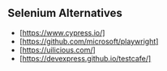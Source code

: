 ## Selenium Alternatives

- [https://www.cypress.io/]
- [https://github.com/microsoft/playwright]
- [https://uilicious.com/]
- [https://devexpress.github.io/testcafe/]
